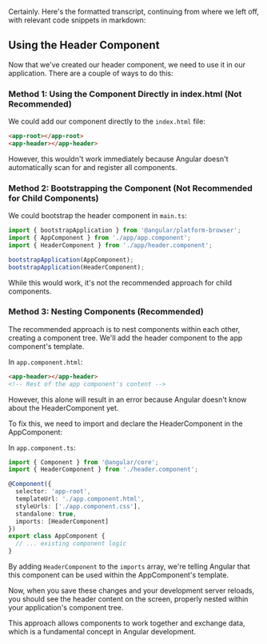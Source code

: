 Certainly. Here's the formatted transcript, continuing from where we left off, with relevant code snippets in markdown:

## Using the Header Component

Now that we've created our header component, we need to use it in our application. There are a couple of ways to do this:

### Method 1: Using the Component Directly in index.html (Not Recommended)

We could add our component directly to the `index.html` file:

```html
<app-root></app-root>
<app-header></app-header>
```

However, this wouldn't work immediately because Angular doesn't automatically scan for and register all components.

### Method 2: Bootstrapping the Component (Not Recommended for Child Components)

We could bootstrap the header component in `main.ts`:

```typescript
import { bootstrapApplication } from '@angular/platform-browser';
import { AppComponent } from './app/app.component';
import { HeaderComponent } from './app/header.component';

bootstrapApplication(AppComponent);
bootstrapApplication(HeaderComponent);
```

While this would work, it's not the recommended approach for child components.

### Method 3: Nesting Components (Recommended)

The recommended approach is to nest components within each other, creating a component tree. We'll add the header component to the app component's template.

In `app.component.html`:

```html
<app-header></app-header>
<!-- Rest of the app component's content -->
```

However, this alone will result in an error because Angular doesn't know about the HeaderComponent yet.

To fix this, we need to import and declare the HeaderComponent in the AppComponent:

In `app.component.ts`:

```typescript
import { Component } from '@angular/core';
import { HeaderComponent } from './header.component';

@Component({
  selector: 'app-root',
  templateUrl: './app.component.html',
  styleUrls: ['./app.component.css'],
  standalone: true,
  imports: [HeaderComponent]
})
export class AppComponent {
  // ... existing component logic
}
```

By adding `HeaderComponent` to the `imports` array, we're telling Angular that this component can be used within the AppComponent's template.

Now, when you save these changes and your development server reloads, you should see the header content on the screen, properly nested within your application's component tree.

This approach allows components to work together and exchange data, which is a fundamental concept in Angular development.